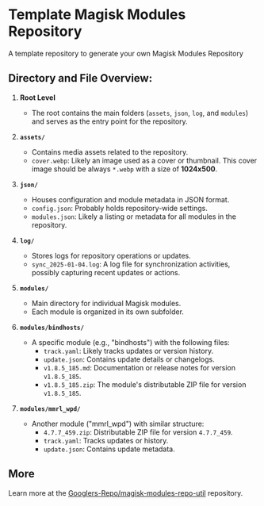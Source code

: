 # Template Magisk Modules Repository

A template repository to generate your own Magisk Modules Repository

## Directory and File Overview:

1. **Root Level**

   - The root contains the main folders (`assets`, `json`, `log`, and `modules`) and serves as the entry point for the repository.

2. **`assets/`**

   - Contains media assets related to the repository.
   - `cover.webp`: Likely an image used as a cover or thumbnail. This cover image should be always `*.webp` with a size of **1024x500**.

3. **`json/`**

   - Houses configuration and module metadata in JSON format.
   - `config.json`: Probably holds repository-wide settings.
   - `modules.json`: Likely a listing or metadata for all modules in the repository.

4. **`log/`**

   - Stores logs for repository operations or updates.
   - `sync_2025-01-04.log`: A log file for synchronization activities, possibly capturing recent updates or actions.

5. **`modules/`**

   - Main directory for individual Magisk modules.
   - Each module is organized in its own subfolder.

6. **`modules/bindhosts/`**

   - A specific module (e.g., "bindhosts") with the following files:
     - `track.yaml`: Likely tracks updates or version history.
     - `update.json`: Contains update details or changelogs.
     - `v1.8.5_185.md`: Documentation or release notes for version `v1.8.5_185`.
     - `v1.8.5_185.zip`: The module's distributable ZIP file for version `v1.8.5_185`.

7. **`modules/mmrl_wpd/`**
   - Another module ("mmrl_wpd") with similar structure:
     - `4.7.7_459.zip`: Distributable ZIP file for version `4.7.7_459`.
     - `track.yaml`: Tracks updates or history.
     - `update.json`: Contains update metadata.


## More

Learn more at the [Googlers-Repo/magisk-modules-repo-util](https://github.com/Googlers-Repo/magisk-modules-repo-util) repository.
